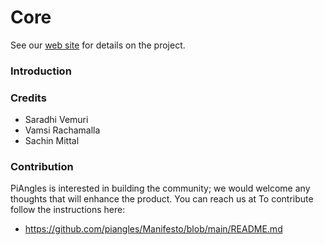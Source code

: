 Core
========
See our [web site](https://www.piangles.org) for details on the project.

### Introduction ###

### Credits ###
- Saradhi Vemuri
- Vamsi Rachamalla
- Sachin Mittal

### Contribution ###
PiAngles is interested in building the community; we would welcome any thoughts that will enhance the product. You can reach us at 
To contribute follow the instructions here:
 * https://github.com/piangles/Manifesto/blob/main/README.md
